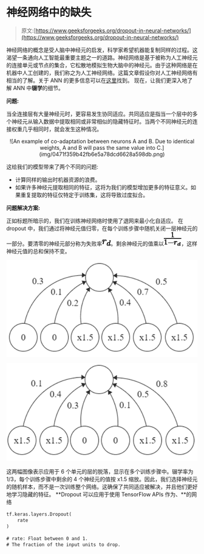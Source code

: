 # 神经网络中的缺失

> 原文:[https://www.geeksforgeeks.org/dropout-in-neural-networks/](https://www.geeksforgeeks.org/dropout-in-neural-networks/)

神经网络的概念是受人脑中神经元的启发，科学家希望机器能复制同样的过程。这渴望一条通向人工智能最重要主题之一的道路。神经网络是基于被称为人工神经元的连接单元或节点的集合，它松散地模拟生物大脑中的神经元。由于这种网络是在机器中人工创建的，我们称之为人工神经网络。这篇文章假设你对人工神经网络有相当的了解。关于 ANN 的更多信息可以在[这里](https://www.geeksforgeeks.org/neural-networks-a-beginners-guide/)找到。
现在，让我们更深入地了解 ANN 中**辍学**的细节。

**问题:**

当全连接层有大量神经元时，更容易发生协同适应。共同适应是指当一个层中的多个神经元从输入数据中提取相同或非常相似的隐藏特征时。当两个不同神经元的连接权重几乎相同时，就会发生这种情况。

<center>
![An example of co-adaptation between neurons A and B. Due to identical weights, A and B will pass the same value into C.](img/0471f359b42fb6e5a78dcd6628a598db.png)</center>

这给我们的模型带来了两个不同的问题:

*   计算同样的输出时机器资源的浪费。
*   如果许多神经元提取相同的特征，这将为我们的模型增加更多的特征意义。如果重复提取的特征仅特定于训练集，这将导致过度拟合。

**问题解决方案:**

正如标题所暗示的，我们在训练神经网络时使用了退网来最小化自适应。
在 dropout 中，我们通过将神经元值归零，在每个训练步骤中随机关闭一层神经元的一部分。要清零的神经元部分称为失败率![  r_{d} ](img/fedc86ed615cf51bfd9ba7f8a3cfdd88.png "Rendered by QuickLaTeX.com")。剩余神经元的值乘以![ \frac{1}{1 - r_d} ](img/93a08a970c93c7ed1f3a50b7875a873f.png "Rendered by QuickLaTeX.com")，这样神经元值的总和保持不变。

![](img/ea8f39ce978fb0d9d5c50feb1fed6595.png)

![](img/3631f3c67d2c8eb9261ba1acdaf51044.png)

这两幅图像表示应用于 6 个单元的层的脱落，显示在多个训练步骤中。辍学率为 1/3，每个训练步骤中剩余的 4 个神经元的值按 x1.5 缩放。因此，我们选择神经元的随机样本，而不是一次训练整个网络。这确保了共同适应被解决，并且他们更好地学习隐藏的特征。
 **Dropout 可以应用于使用 TensorFlow APIs 作为、**的网络

```
tf.keras.layers.Dropout(
    rate
)

# rate: Float between 0 and 1. 
# The fraction of the input units to drop.
```